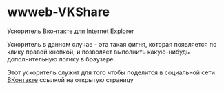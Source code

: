 # wwweb-VKShare
Ускоритель Вконтакте для Internet Explorer

Ускоритель в данном случае -  эта такая фигня, которая появляется по клику правой кнопкой, и позволяет выполнить какую-нибудь дополнительную логику в браузере. 

Этот ускоритель служит для того чтобы поделится в социальной сети [ВКонтакте](https://vk.com) ссылкой на открытую страницу 
